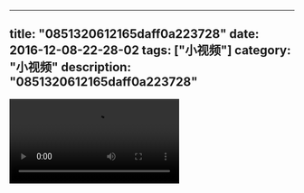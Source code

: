 
---
title: "0851320612165daff0a223728"
date: 2016-12-08-22-28-02
tags: ["小视频"]
category: "小视频"
description: "0851320612165daff0a223728"
---
<video src="http://ohtsqip0g.bkt.clouddn.com/0851320612165daff0a223728.mp4" controls="controls"></video>
